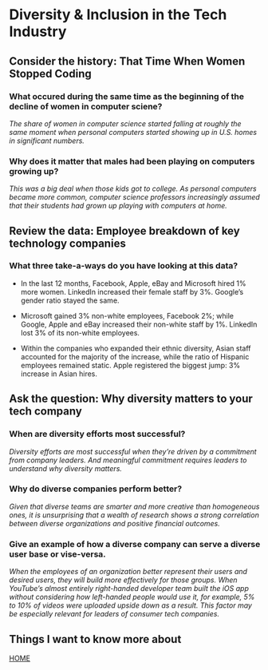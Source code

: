 # **Diversity & Inclusion in the Tech Industry**
 
 
## **Consider the history: That Time When Women Stopped Coding**

 ### **What occured during the same time as the beginning of the decline of women in computer sciene?**

 *The share of women in computer science started falling at roughly the same moment when personal computers started showing up in U.S. homes in significant numbers.*

 ### **Why does it matter that males had been playing on computers growing up?**

 *This was a big deal when those kids got to college. As personal computers became more common, computer science professors increasingly assumed that their students had grown up playing with computers at home.*


## **Review the data: Employee breakdown of key technology companies**

 ### **What three take-a-ways do you have looking at this data?**

 * In the last 12 months, Facebook, Apple, eBay and Microsoft hired 1% more women. LinkedIn increased their female staff by 3%. Google’s gender ratio stayed the same.

 * Microsoft gained 3% non-white employees, Facebook 2%; while Google, Apple and eBay increased their non-white staff by 1%. LinkedIn lost 3% of its non-white employees.

 * Within the companies who expanded their ethnic diversity, Asian staff accounted for the majority of the increase, while the ratio of Hispanic employees remained static. Apple registered the biggest jump: 3% increase in Asian hires.


## **Ask the question: Why diversity matters to your tech company**

 ### **When are diversity efforts most successful?**

 *Diversity efforts are most successful when they’re driven by a commitment from company leaders. And meaningful commitment requires leaders to understand why diversity matters.*

 ### **Why do diverse companies perform better?**

 *Given that diverse teams are smarter and more creative than homogeneous ones, it is unsurprising that a wealth of research shows a strong correlation between diverse organizations and positive financial outcomes.*

 ### **Give an example of how a diverse company can serve a diverse user base or vise-versa.**
 
 *When the employees of an organization better represent their users and desired users, they will build more effectively for those groups. When YouTube’s almost entirely right-handed developer team built the iOS app without considering how left-handed people would use it, for example, 5% to 10% of videos were uploaded upside down as a result. This factor may be especially relevant for leaders of consumer tech companies.*
 
 
 
 ## **Things I want to know more about**



[HOME](https://malkhaleel88.github.io/reading-notes)
